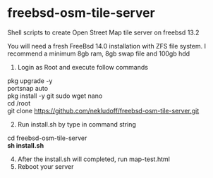 # freebsd-osm-tile-server

Shell scripts to create Open Street Map tile server on freebsd 13.2

You will need a fresh FreeBsd 14.0 installation with ZFS file system. I recommend a minimum 8gb ram, 8gb swap file and 100gb hdd

1. Login as Root and execute follow commands <br>

pkg upgrade -y <br>
portsnap auto <br>
pkg install -y git sudo wget nano<br>
cd /root <br>
git clone https://github.com/nekludoff/freebsd-osm-tile-server.git <br>

2. Run install.sh by type in command string 

cd freebsd-osm-tile-server <br>
<b>sh install.sh</b><br>

4. After the install.sh will completed, run map-test.html
5. Reboot your server
